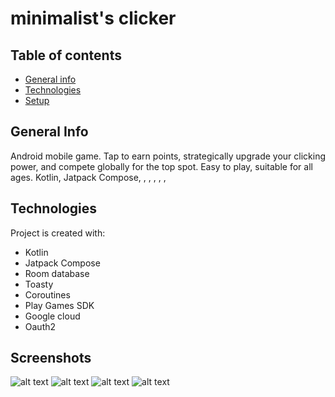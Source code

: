 # minimalist's clicker
## Table of contents
* [General info](#general-info)
* [Technologies](#technologies)
* [Setup](#setup)
## General Info
Android mobile game. Tap to earn points, strategically upgrade your clicking power, and compete globally for the top spot. Easy to play, suitable for all ages.
Kotlin, Jatpack Compose, , , ,
, , 


## Technologies
Project is created with:
* Kotlin
* Jatpack Compose
* Room database
* Toasty
* Coroutines
* Play Games SDK
* Google cloud
* Oauth2

## Screenshots
![alt text](https://github.com/Bronx666/Clicker/blob/master/app/src/main/res/screenshots/dark_main.png)
![alt text](https://github.com/Bronx666/Clicker/blob/master/app/src/main/res/screenshots/dark_shop.png)
![alt text](https://github.com/Bronx666/Clicker/blob/master/app/src/main/res/screenshots/light_main.png)
![alt text](https://github.com/Bronx666/Clicker/blob/master/app/src/main/res/screenshots/light_shop.png)
